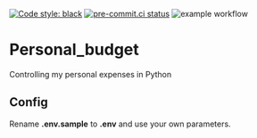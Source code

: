 [![Code style: black](https://img.shields.io/badge/code%20style-black-000000.svg)](https://github.com/psf/black)
[![pre-commit.ci status](https://results.pre-commit.ci/badge/github/pre-commit/pre-commit-hooks/master.svg)](https://results.pre-commit.ci/latest/github/pre-commit/pre-commit-hooks/master)
![example workflow](https://github.com/Dynam1co/Personal_budget/actions/workflows/main.yml/badge.svg)

# Personal_budget
Controlling my personal expenses in Python

## Config
Rename **.env.sample** to **.env** and use your own parameters.
